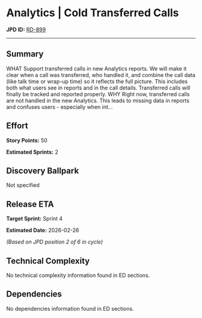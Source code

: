 # Analytics | Cold Transferred Calls 

**JPD ID:** [RD-899](https://cloudtalk.atlassian.net//browse/RD-899)

---

## Summary

WHAT
Support transferred calls in new Analytics reports. We will make it clear when a call was transferred, who handled it, and combine the call data (like talk time or wrap-up time) so it reflects the full picture. This includes both what users see in reports and in the call details. Transferred calls will finally be tracked and reported properly.
WHY
Right now, transferred calls are not handled in the new Analytics. This leads to missing data in reports and confuses users - especially when int...

## Effort

**Story Points:** 50

**Estimated Sprints:** 2

## Discovery Ballpark

Not specified

## Release ETA

**Target Sprint:** Sprint 4

**Estimated Date:** 2026-02-26

*(Based on JPD position 2 of 6 in cycle)*

## Technical Complexity

No technical complexity information found in ED sections.

## Dependencies

No dependencies information found in ED sections.

